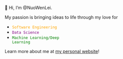 👋 Hi, I’m @NuoWenLei.

My passion is bringing ideas to life through my love for
- <code style="color : orange">Software Engineering</code>
- <code style="color : purple">Data Science</code>
- <code style="color : green">Machine Learning/Deep Learning</code>

Learn more about me at [my personal website](https://nuowenlei.github.io/personal-portfolio/)!

<!---
NuoWenLei/NuoWenLei is a ✨ special ✨ repository because its `README.md` (this file) appears on your GitHub profile.
You can click the Preview link to take a look at your changes.
--->

